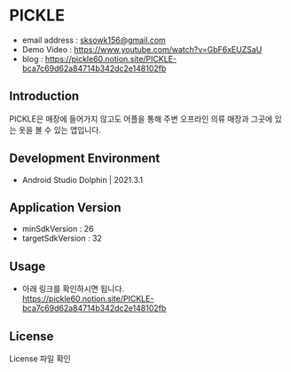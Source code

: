 # PICKLE
- email address : sksowk156@gmail.com<br />
- Demo Video : https://www.youtube.com/watch?v=GbF6xEUZSaU<br />
- blog : https://pickle60.notion.site/PICKLE-bca7c69d62a84714b342dc2e148102fb<br />

## Introduction
PICKLE은 매장에 들어가지 않고도 어플을 통해 주변 오프라인 의류 매장과 그곳에 있는 옷을 볼 수 있는 앱입니다.
   
## Development Environment
- Android Studio Dolphin | 2021.3.1

## Application Version
- minSdkVersion : 26
- targetSdkVersion : 32

## Usage
* 아래 링크를 확인하시면 됩니다.<br />
https://pickle60.notion.site/PICKLE-bca7c69d62a84714b342dc2e148102fb<br />

## License
License 파일 확인
